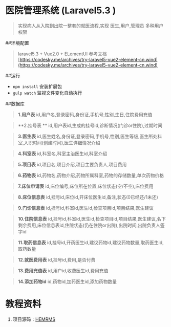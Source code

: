 # 医院管理系统 (Laravel5.3 )
> 实现病人从入院到出院一整套的就医流程,实现 医生,用户,管理员 多种用户权限

##环境配置
> laravel5.3 + Vue2.0 + ELementUI
>参考文档
>[https://codesky.me/archives/try-laravel5-vue2-element-cn.wind](https://codesky.me/archives/try-laravel5-vue2-element-cn.wind)

##运行
 - `npm install` 安装扩展包
 - `gulp watch` 监视文件变化自动执行

##数据库
> **1.用户表**
id,用户名,登录密码,身份证,手机号,性别,生日,住院费用充值

> **2.挂号表 **
id,用户表id,生成的挂号id,诊断情况(门诊or住院),过期时间

> **3.医生表**
id,医生姓名,身份证,登录密码,手机号,性别,医生等级,医生所处科室,入职时间(创建时间),医生详细情况介绍

> **4.科室表**
id,科室名,科室主治医生id,科室介绍

> **5.项目表**
id,项目名,项目介绍,项目主要负责人,项目费用

> **6.药物表**
id,药物名,药物介绍,药物所属科室,药物的存储数量,单次药物价格

> **7.床位申请表**
id,床位编号,床位所在位置,床位状态(空/不空),床位费用

> **8.床位信息表**
id,挂号id,床位id,开床位医生id,备注,状态(0已经还/1未还)

> **9.门诊信息表**
id,挂号id,科室id,医生id,检查项目id,项目结果,医生建议

> **10.住院信息表**
id,挂号id,科室id,医生id,检查项目id,项目结果,医生建议,名下剩余费用,床位信息表id,住院状态(仍在住院or出院),出院时间,出院负责人签字id


> **11.取药信息表**
id,挂号id,开药医生id,建议药物id,建议药物数量,取药医生id,取药数量

> **12.就医费用表**
id,挂号id,费用,是否付费

> **13.费用充值表**
id,用户id,收费医生id,费用充值

> **14.添加药物id**
id,药物id,加药医生id,添加药物数量



# 教程资料
1. 项目源码：[HEMRMS](https://github.com/zmj1368/HEMRMS)